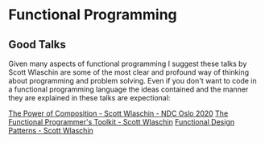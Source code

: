 # Functional Programming

## Good Talks

Given many aspects of functional programming I suggest these talks by Scott Wlaschin are some of the most clear and profound way of thinking about programming and problem solving. Even if you don't want to code in a functional programming language the ideas contained and the manner they are explained in these talks are expectional: 

[The Power of Composition - Scott Wlaschin - NDC Oslo 2020](https://www.youtube.com/watch?v=rCKPgu4DvcE)
[The Functional Programmer's Toolkit - Scott Wlaschin](https://www.youtube.com/watch?v=Nrp_LZ-XGsY)
[Functional Design Patterns - Scott Wlaschin](https://www.youtube.com/watch?v=srQt1NAHYC0)
